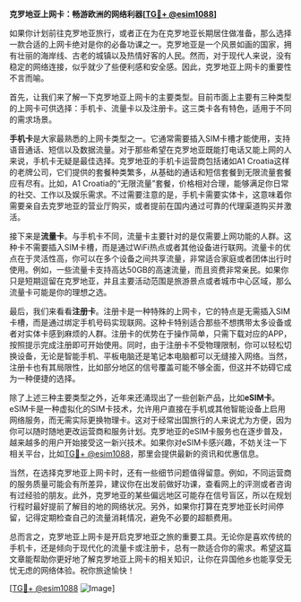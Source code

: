 **克罗地亚上网卡：畅游欧洲的网络利器[[TG💪+ @esim1088](https://t.me/s/esim1088)]**

如果你计划前往克罗地亚旅行，或者正在为在克罗地亚长期居住做准备，那么选择一款合适的上网卡绝对是你的必备功课之一。克罗地亚是一个风景如画的国家，拥有壮丽的海岸线、古老的城镇以及热情好客的人民。然而，对于现代人来说，没有稳定的网络连接，似乎就少了些便利感和安全感。因此，克罗地亚上网卡的重要性不言而喻。

首先，让我们来了解一下克罗地亚上网卡的主要类型。目前市面上主要有三种类型的上网卡可供选择：手机卡、流量卡以及注册卡。这三类卡各有特色，适用于不同的需求场景。

**手机卡**是大家最熟悉的上网卡类型之一。它通常需要插入SIM卡槽才能使用，支持语音通话、短信以及数据流量。对于那些希望在克罗地亚既能打电话又能上网的人来说，手机卡无疑是最佳选择。克罗地亚的手机卡运营商包括诸如A1 Croatia这样的老牌公司，它们提供的套餐种类繁多，从基础的通话和短信套餐到无限流量套餐应有尽有。比如，A1 Croatia的“无限流量”套餐，价格相对合理，能够满足你日常的社交、工作以及娱乐需求。不过需要注意的是，手机卡需要实体卡，这意味着你需要亲自去克罗地亚的营业厅购买，或者提前在国内通过可靠的代理渠道购买并激活。

接下来是**流量卡**。与手机卡不同，流量卡主要针对的是仅需要上网功能的人群。这种卡不需要插入SIM卡槽，而是通过WiFi热点或者其他设备进行联网。流量卡的优点在于灵活性高，你可以在多个设备之间共享流量，非常适合家庭或者团体出行时使用。例如，一些流量卡支持高达50GB的高速流量，而且资费非常亲民。如果你只是短期逗留在克罗地亚，并且主要活动范围是旅游景点或者城市中心区域，那么流量卡可能是你的理想之选。

最后，我们来看看**注册卡**。注册卡是一种特殊的上网卡，它的特点是无需插入SIM卡槽，而是通过绑定手机号码实现联网。这种卡特别适合那些不想携带太多设备或者对实体卡感到麻烦的人群。注册卡的优势在于操作简单，只需下载对应的APP，按照提示完成注册即可开始使用。同时，由于注册卡不受物理限制，你可以轻松切换设备，无论是智能手机、平板电脑还是笔记本电脑都可以无缝接入网络。当然，注册卡也有其局限性，比如部分地区的信号覆盖可能不够全面，但这并不妨碍它成为一种便捷的选择。

除了上述三种主要类型之外，近年来还涌现出了一些创新产品，比如**eSIM卡**。eSIM卡是一种虚拟化的SIM卡技术，允许用户直接在手机或其他智能设备上启用网络服务，而无需实际更换物理卡。这对于经常出国旅行的人来说尤为方便，因为你可以随时随地更改运营商和服务计划。克罗地亚的eSIM卡服务也在逐步普及，越来越多的用户开始接受这一新兴技术。如果你对eSIM卡感兴趣，不妨关注一下相关平台，比如[TG💪+ @esim1088](https://t.me/s/esim1088)，那里会提供最新的资讯和优惠信息。

当然，在选择克罗地亚上网卡时，还有一些细节问题值得留意。例如，不同运营商的服务质量可能会有所差异，建议你在出发前做好功课，查看网上的评测或者咨询有过经验的朋友。此外，克罗地亚的某些偏远地区可能存在信号盲区，所以在规划行程时最好提前了解目的地的网络状况。另外，如果你打算在克罗地亚长时间停留，记得定期检查自己的流量消耗情况，避免不必要的超额费用。

总而言之，克罗地亚上网卡是开启克罗地亚之旅的重要工具。无论你是喜欢传统的手机卡，还是倾向于现代化的流量卡或注册卡，总有一款适合你的需求。希望这篇文章能帮助你更好地了解克罗地亚上网卡的相关知识，让你在异国他乡也能享受无忧无虑的网络体验。祝你旅途愉快！

[[TG💪+ @esim1088](https://t.me/s/esim1088) ![Image](https://i.postimg.cc/4NQfJmqS/Snipaste-2025-05-13-00-14-12.png)]